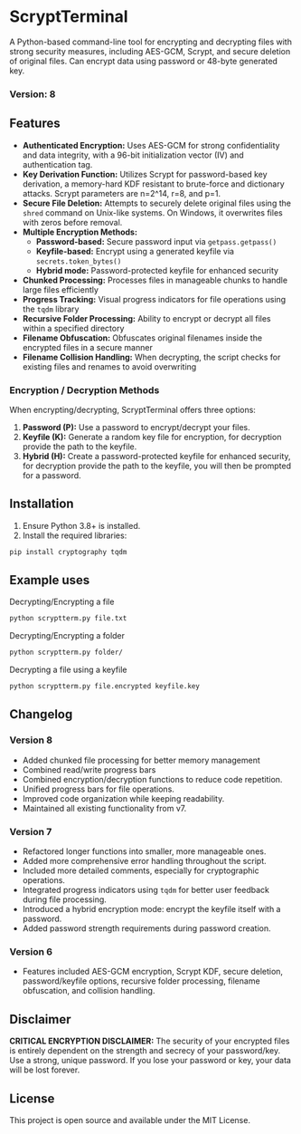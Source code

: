 #   ScryptTerminal

A Python-based command-line tool for encrypting and decrypting files with strong security measures, including AES-GCM, Scrypt, and secure deletion of original files. Can encrypt data using password or 48-byte generated key.

### Version: 8

## Features

* **Authenticated Encryption:** Uses AES-GCM for strong confidentiality and data integrity, with a 96-bit initialization vector (IV) and authentication tag.
* **Key Derivation Function:** Utilizes Scrypt for password-based key derivation, a memory-hard KDF resistant to brute-force and dictionary attacks. Scrypt parameters are n=2^14, r=8, and p=1.
* **Secure File Deletion:** Attempts to securely delete original files using the `shred` command on Unix-like systems. On Windows, it overwrites files with zeros before removal.
* **Multiple Encryption Methods:**
    * **Password-based:** Secure password input via `getpass.getpass()`
    * **Keyfile-based:** Encrypt using a generated keyfile via `secrets.token_bytes()`
    * **Hybrid mode:** Password-protected keyfile for enhanced security
* **Chunked Processing:** Processes files in manageable chunks to handle large files efficiently
* **Progress Tracking:** Visual progress indicators for file operations using the `tqdm` library
* **Recursive Folder Processing:** Ability to encrypt or decrypt all files within a specified directory
* **Filename Obfuscation:** Obfuscates original filenames inside the encrypted files in a secure manner
* **Filename Collision Handling:** When decrypting, the script checks for existing files and renames to avoid overwriting

### Encryption / Decryption Methods

When encrypting/decrypting, ScryptTerminal offers three options:

1. **Password (P):** Use a password to encrypt/decrypt your files.
2. **Keyfile (K):** Generate a random key file for encryption, for decryption provide the path to the keyfile.
3. **Hybrid (H):** Create a password-protected keyfile for enhanced security, for decryption provide the path to the keyfile, you will then be prompted for a password.

##   Installation

1.  Ensure Python 3.8+ is installed.
2.  Install the required libraries:

```bash
pip install cryptography tqdm
```

##   Example uses

Decrypting/Encrypting a file
```bash
python scryptterm.py file.txt
```

Decrypting/Encrypting a folder
```bash
python scryptterm.py folder/
```

Decrypting a file using a keyfile
```bash
python scryptterm.py file.encrypted keyfile.key
```


## Changelog

### Version 8
* Added chunked file processing for better memory management
* Combined read/write progress bars
* Combined encryption/decryption functions to reduce code repetition.
* Unified progress bars for file operations.
* Improved code organization while keeping readability.
* Maintained all existing functionality from v7.

### Version 7
* Refactored longer functions into smaller, more manageable ones.
* Added more comprehensive error handling throughout the script.
* Included more detailed comments, especially for cryptographic operations.
* Integrated progress indicators using `tqdm` for better user feedback during file processing.
* Introduced a hybrid encryption mode: encrypt the keyfile itself with a password.
* Added password strength requirements during password creation.

### Version 6
* Features included AES-GCM encryption, Scrypt KDF, secure deletion, password/keyfile options, recursive folder processing, filename obfuscation, and collision handling.


## Disclaimer

**CRITICAL ENCRYPTION DISCLAIMER:** The security of your encrypted files is entirely dependent on the strength and secrecy of your password/key. Use a strong, unique password. If you lose your password or key, your data will be lost forever.

## License

This project is open source and available under the MIT License.
